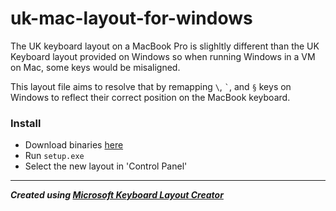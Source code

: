 # uk-mac-layout-for-windows

The UK keyboard layout on a MacBook Pro is slighltly different than the UK Keyboard layout provided on Windows so when running Windows in a VM on Mac, some keys would be misaligned.

This layout file aims to resolve that by remapping ``` \ ```, ``` ` ```, and ``` § ``` keys on Windows to reflect their correct position on the MacBook keyboard.

### Install

- Download binaries [here](https://github.com/arcaartem/uk-mac-layout-for-windows/releases)
- Run ``` setup.exe ```
- Select the new layout in 'Control Panel'

---

***Created using [Microsoft Keyboard Layout Creator](https://msdn.microsoft.com/en-us/globalization/keyboardlayouts.aspx)***
